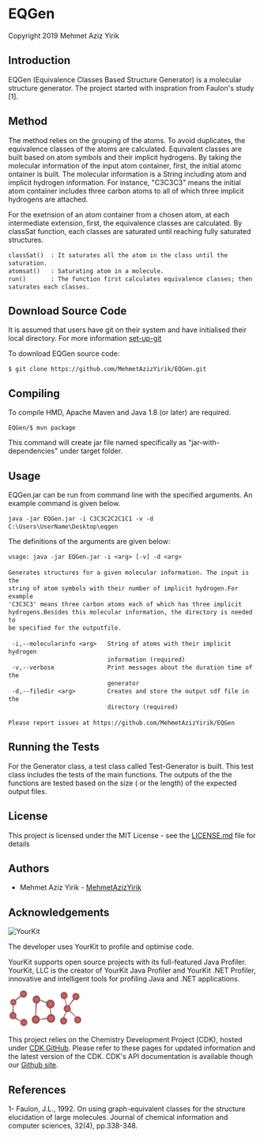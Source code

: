 # EQGen

Copyright 2019 Mehmet Aziz Yirik

## Introduction

EQGen (Equivalence Classes Based Structure Generator) is a molecular structure generator. The project started with inspration from Faulon's study [1].

## Method

The method relies on the grouping of the atoms. To avoid duplicates, the equivalence classes of the atoms are calculated. Equivalent classes are built based on atom symbols and their implicit hydrogens. By taking the molecular information of the input atom container, first, the initial atomc ontainer is built. The molecular information is a String including atom and implicit hydrogen information. For instance, "C3C3C3" means the initial atom container includes three carbon atoms to all of which three implicit hydrogens are attached. 

For the exetnsion of an atom container from a chosen atom, at each intermediate extension, first, the equivalence classes are calculated. By classSat function, each classes are saturated until reaching fully saturated structures.

```
classSat()  : It saturates all the atom in the class until the saturation.
atomsat()   : Saturating atom in a molecule.
run()       : The function first calculates equivalence classes; then saturates each classes.
```

## Download Source Code

It is assumed that users have git on their system and have initialised their local directory. For more information [set-up-git](https://help.github.com/articles/set-up-git/ )

To download EQGen source code:

```
$ git clone https://github.com/MehmetAzizYirik/EQGen.git
```
## Compiling

To compile HMD, Apache Maven and Java 1.8 (or later) are required.
```
EQGen/$ mvn package
```
This command will create jar file named specifically as "jar-with-dependencies" under target folder.

## Usage

EQGen.jar can be run from command line with the specified arguments. An example command is given below.

```
java -jar EQGen.jar -i C3C3C2C2C1C1 -v -d C:\Users\UserName\Desktop\eqgen
```

The definitions of the arguments are given below:

```
usage: java -jar EQGen.jar -i <arg> [-v] -d <arg>

Generates structures for a given molecular information. The input is the
string of atom symbols with their number of implicit hydrogen.For example
'C3C3C3' means three carbon atoms each of which has three implicit
hydrogens.Besides this molecular information, the directory is needed to
be specified for the outputfile.

 -i,--molecularinfo <arg>   String of atoms with their implicit hydrogen
                            information (required)
 -v,--verbose               Print messages about the duration time of the
                            generator
 -d,--filedir <arg>         Creates and store the output sdf file in the
                            directory (required)

Please report issues at https://github.com/MehmetAzizYirik/EQGen
```

## Running the Tests

For the Generator class, a test class called Test-Generator is built. This test class includes the tests of the main functions. The outputs of the the functions are tested based on the size ( or the length) of the expected output files. 

## License
This project is licensed under the MIT License - see the [LICENSE.md](https://github.com/MehmetAzizYirik/EQGen/blob/master/LICENSE) file for details

## Authors

 - Mehmet Aziz Yirik - [MehmetAzizYirik](https://github.com/MehmetAzizYirik)
 
## Acknowledgements
![YourKit](https://camo.githubusercontent.com/97fa03cac759a772255b93c64ab1c9f76a103681/68747470733a2f2f7777772e796f75726b69742e636f6d2f696d616765732f796b6c6f676f2e706e67)

The developer uses YourKit to profile and optimise code.

YourKit supports open source projects with its full-featured Java Profiler. YourKit, LLC is the creator of YourKit Java Profiler and YourKit .NET Profiler, innovative and intelligent tools for profiling Java and .NET applications.

![cdk](https://github.com/MehmetAzizYirik/HMD/blob/master/cdk.png)

This project relies on the Chemistry Development Project (CDK), hosted under [CDK GitHub](http://cdk.github.io/). Please refer to these pages for updated information and the latest version of the CDK. CDK's API documentation is available though our [Github site](http://cdk.github.io/cdk/).

## References

1- Faulon, J.L., 1992. On using graph-equivalent classes for the structure elucidation of large molecules. Journal of chemical information and computer sciences, 32(4), pp.338-348.

